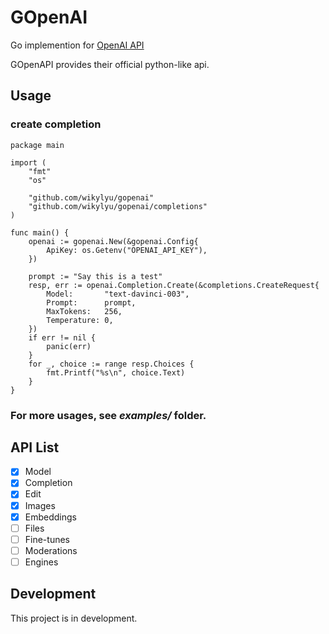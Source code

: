 # GOpenAI

Go implemention for [OpenAI API](https://platform.openai.com/docs/api-reference/introduction)

GOpenAPI provides their official python-like api. 


## Usage

### create completion

```golang
package main

import (
	"fmt"
	"os"

	"github.com/wikylyu/gopenai"
	"github.com/wikylyu/gopenai/completions"
)

func main() {
	openai := gopenai.New(&gopenai.Config{
		ApiKey: os.Getenv("OPENAI_API_KEY"),
	})

	prompt := "Say this is a test"
	resp, err := openai.Completion.Create(&completions.CreateRequest{
		Model:       "text-davinci-003",
		Prompt:      prompt,
		MaxTokens:   256,
		Temperature: 0,
	})
	if err != nil {
		panic(err)
	}
	for _, choice := range resp.Choices {
		fmt.Printf("%s\n", choice.Text)
	}
}

```

### For more usages, see ***examples/*** folder.


## API List

* [x] Model
* [x] Completion
* [x] Edit
* [x] Images
* [x] Embeddings
* [ ] Files
* [ ] Fine-tunes
* [ ] Moderations
* [ ] Engines

## Development

This project is in development.